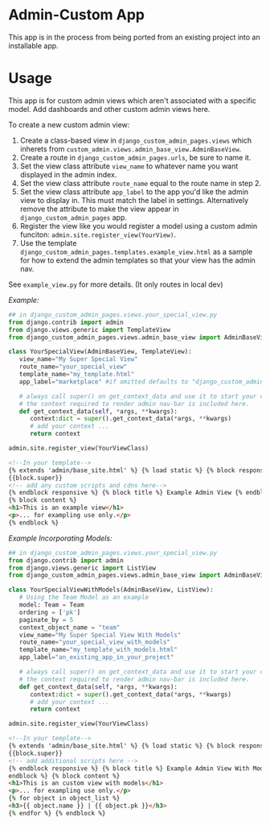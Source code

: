 # Admin-Custom App
This app is in the process from being ported from an existing project into an installable app.

# Usage

This app is for custom admin views which aren't associated with a specific model. Add dashboards and other custom admin views here.

To create a new custom admin view:

1. Create a class-based view in `django_custom_admin_pages.views` which inherets from `custom_admin.views.admin_base_view.AdminBaseView`.
2. Create a route in `django_custom_admin_pages.urls`, be sure to name it.
3. Set the view class attribute `view_name` to whatever name you want displayed in the admin index.
4. Set the view class attribute `route_name` equal to the route name in step 2.
5. Set the view class attribute `app_label` to the app you'd like the admin view to display in. This must match the label in settings. Alternatively remove the attribute to make the view appear in `django_custom_admin_pages` app.
6. Register the view like you would register a model using a custom admin funciton: `admin.site.register_view(YourView)`.
7. Use the template `django_custom_admin_pages.templates.example_view.html` as a sample for how to extend the admin templates so that your view has the admin nav.

See `example_view.py` for more details. (It only routes in local dev)

_Example:_

```python
## in django_custom_admin_pages.views.your_special_view.py
from django.contrib import admin
from django.views.generic import TemplateView
from django_custom_admin_pages.views.admin_base_view import AdminBaseView

class YourSpecialView(AdminBaseView, TemplateView):
   view_name="My Super Special View"
   route_name="your_special_view"
   template_name="my_template.html"
   app_label="marketplace" #if omitted defaults to "django_custom_admin_pages". Must match app in settings

   # always call super() on get_context_data and use it to start your context dict.
   # the context required to render admin nav-bar is included here.
   def get_context_data(self, *args, **kwargs):
      context:dict = super().get_context_data(*args, **kwargs)
      # add your context ...
      return context

admin.site.register_view(YourViewClass)
```

```html
<!--In your template-->
{% extends 'admin/base_site.html' %} {% load static %} {% block responsive %}
{{block.super}}
<!-- add any custom scripts and cdns here-->
{% endblock responsive %} {% block title %} Example Admin View {% endblock %}
{% block content %}
<h1>This is an example view</h1>
<p>... for exampling use only.</p>
{% endblock %}
```

_Example Incorporating Models:_

```python
## in django_custom_admin_pages.views.your_special_view.py
from django.contrib import admin
from django.views.generic import ListView
from django_custom_admin_pages.views.admin_base_view import AdminBaseView

class YourSpecialViewWithModels(AdminBaseView, ListView):
   # Using the Team Model as an example
   model: Team = Team
   ordering = ['pk']
   paginate_by = 5
   context_object_name = "team"
   view_name="My Super Special View With Models"
   route_name="your_special_view_with_models"
   template_name="my_template_with_models.html"
   app_label="an_existing_app_in_your_project"

   # always call super() on get_context_data and use it to start your context dict.
   # the context required to render admin nav-bar is included here.
   def get_context_data(self, *args, **kwargs):
      context:dict = super().get_context_data(*args, **kwargs)
      # add your context ...
      return context

admin.site.register_view(YourViewClass)
```

```html
<!--In your template-->
{% extends 'admin/base_site.html' %} {% load static %} {% block responsive %}
{{block.super}}
<!-- add additional scripts here -->
{% endblock responsive %} {% block title %} Example Admin View With Models {%
endblock %} {% block content %}
<h1>This is an custom view with models</h1>
<p>... for exampling use only.</p>
{% for object in object_list %}
<h3>{{ object.name }} | {{ object.pk }}</h3>
{% endfor %} {% endblock %}
```

